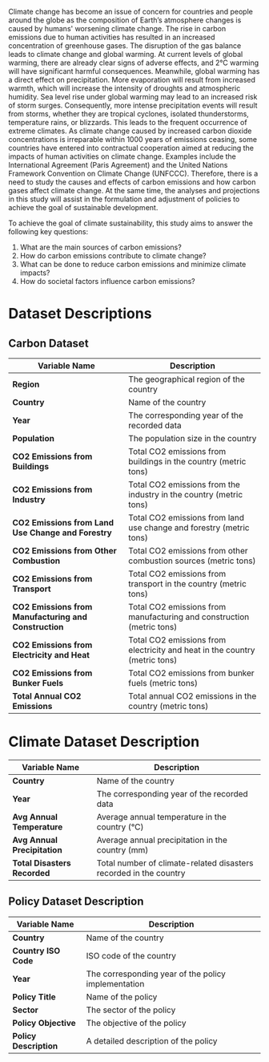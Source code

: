 Climate change has become an issue of concern for countries and people around the globe as the composition of Earth’s atmosphere changes is caused by humans' worsening climate change. The rise in carbon emissions due to human activities has resulted in an increased concentration of greenhouse gases. The disruption of the gas balance leads to climate change and global warming. At current levels of global warming, there are already clear signs of adverse effects, and 2°C warming will have significant harmful consequences. Meanwhile, global warming has a direct effect on precipitation. More evaporation will result from increased warmth, which will increase the intensity of droughts and atmospheric humidity. Sea level rise under global warming may lead to an increased risk of storm surges. Consequently, more intense precipitation events will result from storms, whether they are tropical cyclones, isolated thunderstorms, temperature rains, or blizzards. This leads to the frequent occurrence of extreme climates. As climate change caused by increased carbon dioxide concentrations is irreparable within 1000 years of emissions ceasing, some countries have entered into contractual cooperation aimed at reducing the impacts of human activities on climate change. Examples include the International Agreement (Paris Agreement) and the United Nations Framework Convention on Climate Change (UNFCCC). Therefore, there is a need to study the causes and effects of carbon emissions and how carbon gases affect climate change. At the same time, the analyses and projections in this study will assist in the formulation and adjustment of policies to achieve the goal of sustainable development.

To achieve the goal of climate sustainability, this study aims to answer the following key questions:
1. What are the main sources of carbon emissions?
2. How do carbon emissions contribute to climate change?
3. What can be done to reduce carbon emissions and minimize climate impacts?
4. How do societal factors influence carbon emissions?


# Dataset Descriptions

## Carbon Dataset

| Variable Name                                      | Description                                                      |
|---------------------------------------------------|------------------------------------------------------------------|
| **Region**                                        | The geographical region of the country                         |
| **Country**                                       | Name of the country                                             |
| **Year**                                          | The corresponding year of the recorded data                    |
| **Population**                                    | The population size in the country                             |
| **CO2 Emissions from Buildings**                  | Total CO2 emissions from buildings in the country (metric tons)|
| **CO2 Emissions from Industry**                   | Total CO2 emissions from the industry in the country (metric tons) |
| **CO2 Emissions from Land Use Change and Forestry** | Total CO2 emissions from land use change and forestry (metric tons) |
| **CO2 Emissions from Other Combustion**           | Total CO2 emissions from other combustion sources (metric tons) |
| **CO2 Emissions from Transport**                   | Total CO2 emissions from transport in the country (metric tons) |
| **CO2 Emissions from Manufacturing and Construction** | Total CO2 emissions from manufacturing and construction (metric tons) |
| **CO2 Emissions from Electricity and Heat**        | Total CO2 emissions from electricity and heat in the country (metric tons) |
| **CO2 Emissions from Bunker Fuels**                | Total CO2 emissions from bunker fuels (metric tons)            |
| **Total Annual CO2 Emissions**                    | Total annual CO2 emissions in the country (metric tons)       |

# Climate Dataset Description

| Variable Name                        | Description                                                      |
|-------------------------------------|------------------------------------------------------------------|
| **Country**                         | Name of the country                                             |
| **Year**                            | The corresponding year of the recorded data                    |
| **Avg Annual Temperature**          | Average annual temperature in the country (°C)                |
| **Avg Annual Precipitation**        | Average annual precipitation in the country (mm)              |
| **Total Disasters Recorded**        | Total number of climate-related disasters recorded in the country |

## Policy Dataset Description

| Variable Name                                      | Description                                                      |
|---------------------------------------------------|------------------------------------------------------------------|
| **Country**                                       | Name of the country                                             |
| **Country ISO Code**                             | ISO code of the country                                        |
| **Year**                                          | The corresponding year of the policy implementation            |
| **Policy Title**                                  | Name of the policy                                            |
| **Sector**                                        | The sector of the policy                                       |
| **Policy Objective**                              | The objective of the policy                                    |
| **Policy Description**                            | A detailed description of the policy                           |

